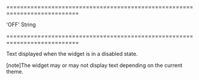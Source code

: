 <!--**
/*-------------------------------------------
    Auto-generated file. Do not modify.
-------------------------------------------

**-->
===========================================================================
<!--default-->'OFF'<!--/default-->
<!--type-->String<!--/type-->
===========================================================================

<!--shortDescription-->
Text displayed when the widget is in a disabled state.
<!--/shortDescription-->

<!--fullDescription-->
[note]The widget may or may not display text depending on the current theme.


<!--/fullDescription-->